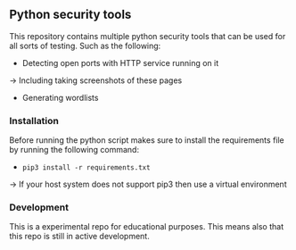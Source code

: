 ## Python security tools
This repository contains multiple python security tools that can be used for all sorts of testing. Such as the following:
- Detecting open ports with HTTP service running on it

-> Including taking screenshots of these pages
- Generating wordlists

### Installation
Before running the python script makes sure to install the requirements file by running the following command:
- `pip3 install -r requirements.txt`

-> If your host system does not support pip3 then use a virtual environment

### Development
This is a experimental repo for educational purposes. This means also that this repo is still in active development.